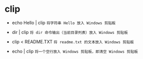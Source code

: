 # clip

- echo Hello | clip `将字符串 Hello 放入 Windows 剪贴板`

- dir | clip `将 dir 命令输出（当前目录列表）放入 Windows 剪贴板`

- clip < README.TXT `将 readme.txt 的文本放入 Windows 剪贴板`

- echo | clip `将一个空行放入 Windows 剪贴板，即清空 Windows 剪贴板`